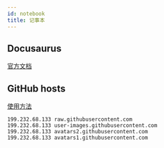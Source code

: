 ```yaml
---
id: notebook
title: 记事本
---
```


## Docusaurus

[官方文档](https://docusaurus.io/docs)

## GitHub hosts

[使用方法](https://gitee.com/ineo6/hosts)

```
199.232.68.133 raw.githubusercontent.com
199.232.68.133 user-images.githubusercontent.com
199.232.68.133 avatars2.githubusercontent.com
199.232.68.133 avatars1.githubusercontent.com
```
